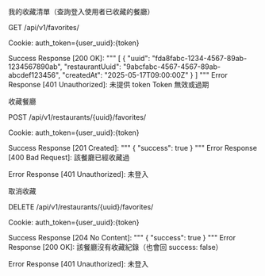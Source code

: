 我的收藏清單（查詢登入使用者已收藏的餐廳）

GET /api/v1/favorites/

Cookie: auth_token={user_uuid}:{token}

Success Response [200 OK]:
"""
[
  {
    "uuid": "fda8fabc-1234-4567-89ab-1234567890ab",
    "restaurantUuid": "9abcfabc-4567-4567-89ab-abcdef123456",
    "createdAt": "2025-05-17T09:00:00Z"
  }
]
"""
Error Response [401 Unauthorized]:
	未提供 token
	Token 無效或過期

收藏餐廳

POST /api/v1/restaurants/{uuid}/favorites/

Cookie:	auth_token={user_uuid}:{token}

Success Response [201 Created]:
"""
{
  "success": true
}
"""
Error Response [400 Bad Request]:
	該餐廳已經收藏過

Error Response [401 Unauthorized]:
	未登入

取消收藏

DELETE /api/v1/restaurants/{uuid}/favorites/

Cookie:	auth_token={user_uuid}:{token}

Success Response [204 No Content]:
"""
{
  "success": true
}
"""
Error Response [200 OK]:
	該餐廳沒有收藏紀錄（也會回 success: false）

Error Response [401 Unauthorized]:
	未登入
